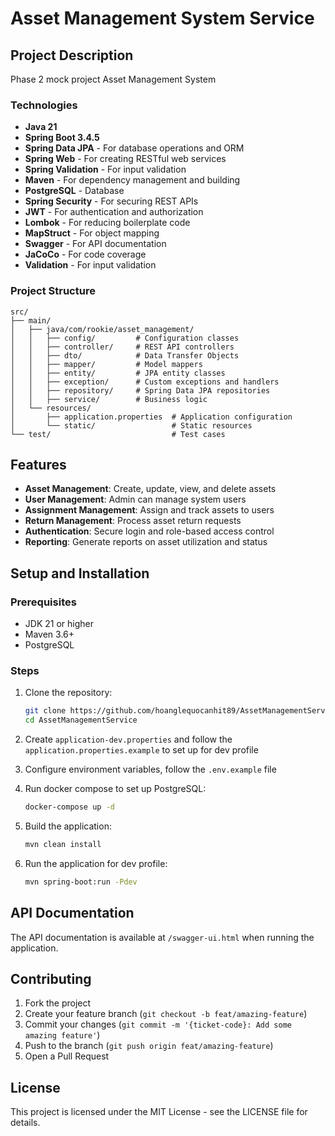 # Asset Management System Service

## Project Description

Phase 2 mock project Asset Management System

### Technologies
- **Java 21**
- **Spring Boot 3.4.5**
- **Spring Data JPA** - For database operations and ORM
- **Spring Web** - For creating RESTful web services
- **Spring Validation** - For input validation
- **Maven** - For dependency management and building
- **PostgreSQL** - Database
- **Spring Security** - For securing REST APIs
- **JWT** - For authentication and authorization
- **Lombok** - For reducing boilerplate code
- **MapStruct** - For object mapping
- **Swagger** - For API documentation
- **JaCoCo** - For code coverage
- **Validation** - For input validation

### Project Structure
```
src/
├── main/
│   ├── java/com/rookie/asset_management/
│   │   ├── config/         # Configuration classes
│   │   ├── controller/     # REST API controllers
│   │   ├── dto/            # Data Transfer Objects
│   │   ├── mapper/         # Model mappers
│   │   ├── entity/         # JPA entity classes
│   │   ├── exception/      # Custom exceptions and handlers
│   │   ├── repository/     # Spring Data JPA repositories
│   │   ├── service/        # Business logic
│   └── resources/
│       ├── application.properties  # Application configuration
│       └── static/                 # Static resources
└── test/                           # Test cases
```

## Features
- **Asset Management**: Create, update, view, and delete assets
- **User Management**: Admin can manage system users
- **Assignment Management**: Assign and track assets to users
- **Return Management**: Process asset return requests
- **Authentication**: Secure login and role-based access control
- **Reporting**: Generate reports on asset utilization and status

## Setup and Installation

### Prerequisites
- JDK 21 or higher
- Maven 3.6+
- PostgreSQL

### Steps
1. Clone the repository:
   ```bash
   git clone https://github.com/hoanglequocanhit89/AssetManagementService.git
   cd AssetManagementService
   ```

2. Create `application-dev.properties` and follow the `application.properties.example` to set up for dev profile

3. Configure environment variables, follow the `.env.example` file

4. Run docker compose to set up PostgreSQL:
   ```bash
   docker-compose up -d
   ```

4. Build the application:
   ```bash
   mvn clean install
   ```

5. Run the application for dev profile:
   ```bash
   mvn spring-boot:run -Pdev
   ```

## API Documentation
The API documentation is available at `/swagger-ui.html` when running the application.

## Contributing
1. Fork the project
2. Create your feature branch (`git checkout -b feat/amazing-feature`)
3. Commit your changes (`git commit -m '{ticket-code}: Add some amazing feature'`)
4. Push to the branch (`git push origin feat/amazing-feature`)
5. Open a Pull Request

## License
This project is licensed under the MIT License - see the LICENSE file for details.